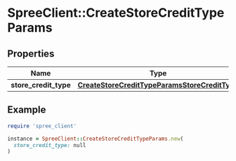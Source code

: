 # SpreeClient::CreateStoreCreditTypeParams

## Properties

| Name | Type | Description | Notes |
| ---- | ---- | ----------- | ----- |
| **store_credit_type** | [**CreateStoreCreditTypeParamsStoreCreditType**](CreateStoreCreditTypeParamsStoreCreditType.md) |  |  |

## Example

```ruby
require 'spree_client'

instance = SpreeClient::CreateStoreCreditTypeParams.new(
  store_credit_type: null
)
```

